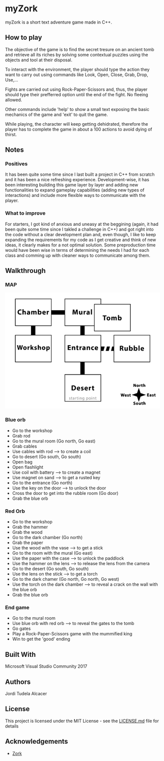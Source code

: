 # myZork
myZork is a short text adventure game made in C++.

## How to play
The objective of the game is to find the secret tresure on an ancient tomb and retrieve all its riches by solving some contextual puzzles
using the objects and tool at their disposal. 

To interact with the environment, the player should type the action they want to carry out using commands like Look, Open, Close, Grab,
Drop, Use,...

Fights are carried out using Rock-Paper-Scissors and, thus, the player should type their prefferred option until the end of the fight.
No fleeing allowed.

Other commands include 'help' to show a small text exposing the basic mechanics of the game and 'exit' to quit the game.

While playing, the character will keep getting dehidrated, therefore the player has to complete the game in about a 100 actions
to avoid dying of thirst.

## Notes
### Positives
It has been quite some time since I last built a project in C++ from scratch and it has been a nice refreshing experience. 
Development-wise, it has been interesting building this game layer by layer and adding new functionalities to expand 
gameplay capabilities (adding new types of interactions) and include more flexible ways to communicate with the player. 

### What to improve
For starters, I got kind of anxious and uneasy at the beggining (again, it had been quite some time since I takled a challenge
in C++) and got right into the code without a clear development plan and, even though, I like to keep expanding the requirements
for my code as I get creative and think of new ideas, it clearly makes for a not optimal solution. Some preproduction time would
have been wise in terms of determining the needs I had for each class and comming up with cleaner ways to communicate among them.

## Walkthrough
### MAP
![Map](map.png)

### Blue orb

* Go to the workshop
* Grab rod
* Go to the mural room (Go north, Go east)
* Grab cables
* Use cables with rod --> to create a coil
* Go to desert (Go south, Go south)
* Open bag
* Open flashlight
* Use coil with battery --> to create a magnet
* Use magnet on sand --> to get a rusted key
* Go to the entrance (Go north)
* Use the key on the door --> to unlock the door
* Cross the door to get into the rubble room (Go door)
* Grab the blue orb

### Red Orb
* Go to the workshop
* Grab the hammer
* Grab the wood
* Go to the dark chamber (Go north)
* Grab the paper
* Use the wood with the vase --> to get a stick
* Go to the room with the mural (Go east)
* Use the paper with the case --> to unlock the paddlock
* Use the hammer on the lens --> to release the lens from the camera
* Go to the desert (Go south, Go south)
* Use the lens on the stick --> to get a torch
* Go to the dark chamer (Go north, Go north, Go west)
* Use the torch on the dark chamber --> to reveal a crack on the wall with the blue orb
* Grab the blue orb

### End game
* Go to the mural room
* Use blue orb with red orb --> to reveal the gates to the tomb
* Go gates
* Play a Rock-Paper-Scissors game with the mummified king
* Win to get the 'good' ending



## Built With
Microsoft Visual Studio Community 2017

## Authors
Jordi Tudela Alcacer

## License
This project is licensed under the MIT License - see the [LICENSE.md](LICENSE.md) file for details

## Acknowledgements
* [Zork](http://textadventures.co.uk/games/view/5zyoqrsugeopel3ffhz_vq/zork)
